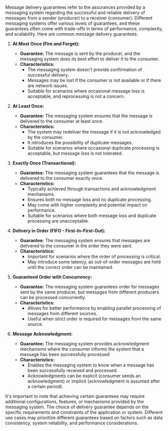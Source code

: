 Message delivery guarantees refer to the assurances provided by a messaging system regarding the successful and reliable delivery of messages from a sender (producer) to a receiver (consumer). Different messaging systems offer various levels of guarantees, and these guarantees often come with trade-offs in terms of performance, complexity, and scalability. Here are common message delivery guarantees:

1. **At Most Once (Fire and Forget):**
   - **Guarantee:** The message is sent by the producer, and the messaging system does its best effort to deliver it to the consumer.
   - **Characteristics:**
     - The messaging system doesn't provide confirmation of successful delivery.
     - Messages may be lost if the consumer is not available or if there are network issues.
     - Suitable for scenarios where occasional message loss is acceptable, and reprocessing is not a concern.

2. **At Least Once:**
   - **Guarantee:** The messaging system ensures that the message is delivered to the consumer at least once.
   - **Characteristics:**
     - The system may redeliver the message if it is not acknowledged by the consumer.
     - It introduces the possibility of duplicate messages.
     - Suitable for scenarios where occasional duplicate processing is acceptable, but message loss is not tolerated.

3. **Exactly Once (Transactional):**
   - **Guarantee:** The messaging system guarantees that the message is delivered to the consumer exactly once.
   - **Characteristics:**
     - Typically achieved through transactions and acknowledgment mechanisms.
     - Ensures both no message loss and no duplicate processing.
     - May come with higher complexity and potential impact on performance.
     - Suitable for scenarios where both message loss and duplicate processing are unacceptable.

4. **Delivery in Order (FIFO - First-In-First-Out):**
   - **Guarantee:** The messaging system ensures that messages are delivered to the consumer in the order they were sent.
   - **Characteristics:**
     - Important for scenarios where the order of processing is critical.
     - May introduce some latency, as out-of-order messages are held until the correct order can be maintained.

5. **Guaranteed Order with Concurrency:**
   - **Guarantee:** The messaging system guarantees order for messages sent by the same producer, but messages from different producers can be processed concurrently.
   - **Characteristics:**
     - Allows for better performance by enabling parallel processing of messages from different sources.
     - Useful when strict order is required for messages from the same source.

6. **Message Acknowledgment:**
   - **Guarantee:** The messaging system provides acknowledgment mechanisms where the consumer informs the system that a message has been successfully processed.
   - **Characteristics:**
     - Enables the messaging system to know when a message has been successfully received and processed.
     - Acknowledgments can be explicit (consumer sends an acknowledgment) or implicit (acknowledgment is assumed after a certain period).

It's important to note that achieving certain guarantees may require additional configurations, features, or mechanisms provided by the messaging system. The choice of delivery guarantee depends on the specific requirements and constraints of the application or system. Different use cases may prioritize different guarantees based on factors such as data consistency, system reliability, and performance considerations.
